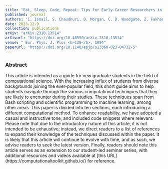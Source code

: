 ```yaml
---
title: "Eat, Sleep, Code, Repeat: Tips for Early-Career Researchers in Computational Science"
published: journal
authors: 'I. Ismail, S. Chaudhuri, D. Morgan, C. D. Woodgate, Z. Fakhoury, J. M. Targett, C. Pilgrim, and C. Maino'
date: 2023-12-9
collection: publications
arXiv: "arXiv.2310.13514"
arXivurl: "https://doi.org/10.48550/arXiv.2310.13514"
venue: " Eur. Phys. J. Plus <b>138</b>, 1094"
paperurl: "https://doi.org/10.1140/epjp/s13360-023-04732-5"
---
```


<h3>Abstract</h3>
This article is intended as a guide for new graduate students in the field of computational science. With the increasing influx of students from diverse backgrounds joining the ever-popular field, this short guide aims to help students navigate through the various computational techniques that they are likely to encounter during their studies. These techniques span from Bash scripting and scientific programming to machine learning, among other areas. This paper is divided into ten sections, each introducing a different computational method. To enhance readability, we have adopted a casual and instructive tone, and included code snippets where relevant. Please note that due to the introductory nature of this article, it is not intended to be exhaustive; instead, we direct readers to a list of references to expand their knowledge of the techniques discussed within the paper. It is likely that this article will continue to evolve with time, and as such, we advise readers to seek the latest version. Finally, readers should note this article serves as an extension to our student-led seminar series, with additional resources and videos available at [this URL](https://computationaltoolkit.github.io/) for reference.
